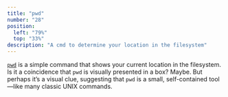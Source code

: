 ```yaml
---
title: "pwd"
number: "28"
position:
  left: "79%"
  top: "33%"
description: "A cmd to determine your location in the filesystem"
---
```


[`pwd`](https://man7.org/linux/man-pages/man1/pwd.1.html) is a simple command
that shows your current location in the filesystem. Is it a coincidence that
`pwd` is visually presented in a box? Maybe. But perhaps it’s a visual clue,
suggesting that `pwd` is a small, self-contained tool—like many classic UNIX
commands.


